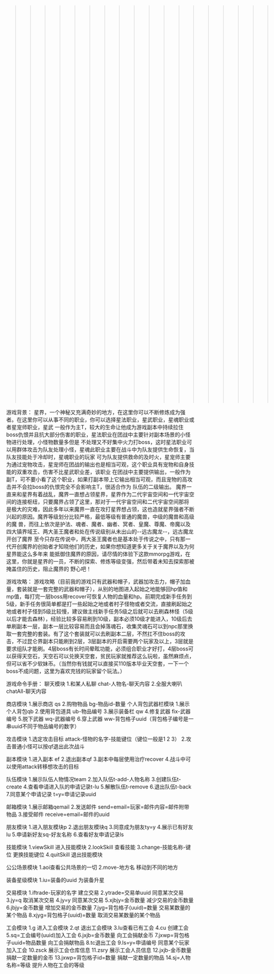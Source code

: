 >>>>>>>>>>>>>>>>>>>>>>>>>>>>>>>>>>>>>>>>>>>>>>>>>>>>>>>>>>>>>>>>>>>>星宇征服<<<<<<<<<<<<<<<<<<<<<<<<<<<<<<<<<<<<<<<<<<<<<<<<<<<<<<<<<<


游戏背景： 
 星界，一个神秘又充满奇妙的地方，在这里你可以不断修炼成为强者。在这里你可以从事不同的职业，你可以选择星法职业，星武职业，星魂职业或者星宠师职业，星武
一般作为主T，较大的生命让他成为游戏副本中持续拉住boss仇恨并且抗大部分伤害的职业，星法职业在团战中主要针对副本场景的小怪物进行处理，小怪物数量多但是
不处理又不好集中火力打boss，这时星法职业可以用群体攻击为队友处理小怪，星魂此职业主要在战斗中为队友提供生命恢复，当队友技能处于冷却时，星魂职业的玩家
可为队友提供救命的及时火，星宠师主要为通过宠物攻击，星宠师在团战的输出也是相当可观，这个职业具有宠物和自身技能的双重攻击，伤害不比星武职业差，该职业
在团战中主要提供输出，一般作为副T，可不要小看了这个职业，如果打副本带上它输出相当可观，而且宠物的高攻击并不会拉boss的仇恨完全不会影响主T，很适合作为
队伍的二级输出。
 魔界一直来和星界有着战乱，魔界一直想占领星界，星界作为二代宇宙空间和一代宇宙空间的连接枢纽，只要魔界占领了这里，那对于一代宇宙空间和二代宇宙空间那将
 是极大的灾难，因此多年以来魔界一直在攻打星界想占领，这也造就星界强者不断兴起的原因。魔界等级划分比较严格，最低等级有普通的魔兽，中级的魔兽和高级的魔
 兽，而往上依次是护法、魂者、魔者、幽者、冥者、皇魔、尊魔、帝魔以及四大镇界域王、两大圣王魔者和处在传说级别从未出山的--远古魔龙--，远古魔龙开创了魔界
 至今只存在传说中，两大圣王魔者也是基本处于传说之中，只有那一代开创魔界的创始者才知晓他们的历史，如果你想知道更多关于关于魔界以及为何星界能这么多年来
 能抵御住魔界的原因，请尽情的体验下这款mmorpg游戏，在这里，你就是星界的一员，不断的探索、修炼等级变强，然后带着未知去探索那被掩盖住的历史，阻止魔界的
 野心吧！

游戏攻略：
  游戏攻略（目前我的游戏只有武器和帽子，武器加攻击力，帽子加血量，套装就是一套完整的武器和帽子），从别的地图进入起始之地能够回hp值和mp值，每打完一层boss用recover可恢复人物的血量和hp。前期完成新手任务到5级，新手任务很简单都是打一些起始之地或者村子怪物或者交流，直接刷起始之地或者村子怪到5级比较慢，建议做主线新手任务5级之后就可以去刷森林怪（5级以后才能去森林），经验比较多容易刷到10级，副本必须10级才能进入，10级后去单刷副本一层，副本一层比较容易而且会掉落魂石，收集灵魂石可以到npc那里换取一套完整的套装。有了这个套装就可以去刷副本二层，不然扛不住boss的攻击，不过昆仑界副本只能刷到2层，3层副本的开启需要两个玩家及以上，3层就是要求组队才能刷。4层boss有长时间晕眩功能，必须组合职业才好打，4层boss可以获得天空石，天空石可以兑换天空套，贫民玩家就推荐这么玩啦，虽然麻烦点，但可以省不少软妹币。（当然你有钱就可以直接买110版本毕业天空套，一下一个boss不成问题，这里为喜欢充钱的玩家留个玩法。）

游戏命令手册：
聊天模块
1.和某人私聊 chat-人物名-聊天内容
2.全服大喇叭 chatAll-聊天内容

商店模块
1.展示商店 qs
2.购物物品 bg-物品id-数量
个人背包武器栏模块
1.展示个人背包qb
2.使用背包道具 ub-物品编号
3.展示装备栏 qw
4.修复武器 fix-武器编号
5.脱下武器 wq-武器编号
6.穿上武器 ww-背包格子uuid（背包格子编号是一串uuid不同于物品编号的数字）

攻击模块
1.选定攻击目标 attack-怪物的名字-技能键位（键位一般是1 2 3）
2.攻击普通小怪可以按qf退出此次战斗

副本模块
1.进入副本 ef
2.退出副本qf
3.副本中每层使用治疗recover
4.战斗中可以使用attack转移想攻击的目标

队伍模块
1.展示队伍人物情况team
2.加入队伍t-add-人物名称
3.创建队伍t-create
4.查看申请进入队的申请记录t-lu
5.解散队伍t-remove
6.退出队伍t-back
7.同意某个申请记录 t=y=申请记录uuid

邮箱模块
1.展示邮箱qemail
2.发送邮件 send=email=玩家=邮件内容=邮件附带物品
3.接受邮件 receive=email=邮件的uuid

朋友模块
1.进入朋友模块p
2.退出朋友模块q
3.同意成为朋友ty=y
4.展示已有好友lu
5.申请新好友sq-好友名称
6.查看好友申请记录ls

技能模块
1.viewSkill 进入技能模块
2.lookSkill 查看技能
3.change-技能名称-键位 更换技能键位
4.quitSkill 退出技能模块

公公场景模块
1.aoi查看公共场景的一切
2.move-地方名 移动到不同的地方

装备星级模块
1.iu=装备的uuid 为装备升星

交易模块
1.iftrade-玩家的名字 建立交易
2.ytrade=交易单uuid 同意某次交易
3.jy=q 取消某次交易
4.jy=y 同意某次交易
5.xjbjy=金币数量 减少交易的金币数量
6.jbjy=金币数量 增加交易的金币数量
7.jyg=背包格子(uuid)=数量 交易某数量的某个物品
8.xjyg=背包格子(uuid)=数量 取消交易某数量的某个物品

工会模块
1.g 进入工会模块
2.qt 退出工会模块
3.lu查看已有工会 
4.cu 创建工会
5.sq=工会编号(uuid)加入工会
6.jxjb=金币数量 向工会捐献金币
7.jxwp=背包格子uuid=物品数量 向工会捐献物品
8.tc退出工会
9.ls=y=申请编号 同意某个玩家加入工会
10.zsck 展示工会仓库信息
11.zsry  展示工会人员信息
12.jxjb-金币数量 捐献一定数量的金币
13.jxwp=背包格子id=数量  捐献一定数量的物品
14.sj=人物名称=等级 提升人物在工会的等级
